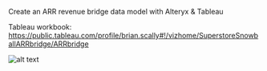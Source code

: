 Create an ARR revenue bridge data model with Alteryx & Tableau

Tableau workbook: https://public.tableau.com/profile/brian.scally#!/vizhome/SuperstoreSnowballARRbridge/ARRbridge

![alt text](https://public.tableau.com/views/SuperstoreSnowballARRbridge/ARRbridge?:language=en-GB&:display_count=y&:origin=viz_share_link)
